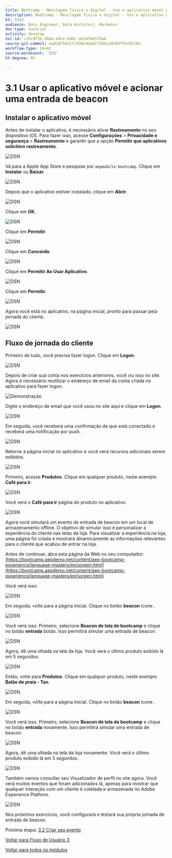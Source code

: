 ```yaml
---
title: Bootcamp - Mesclagem física e digital - Use o aplicativo móvel e acione uma entrada de beacon
description: Bootcamp - Mesclagem física e digital - Use o aplicativo móvel e acione uma entrada de beacon
kt: 5342
audience: Data Engineer, Data Architect, Marketer
doc-type: tutorial
activity: develop
exl-id: c33c973b-db8a-49ce-bd6c-a6c4fbe579a0
source-git-commit: ead28f5631fc430c41e8c756b23dc69ffe19510e
workflow-type: tm+mt
source-wordcount: '533'
ht-degree: 0%

---
```


# 3.1 Usar o aplicativo móvel e acionar uma entrada de beacon

## Instalar o aplicativo móvel

Antes de instalar o aplicativo, é necessário ativar **Rastreamento** no seu dispositivo iOS. Para fazer isso, acesse **Configurações** > **Privacidade e segurança** > **Rastreamento** e garantir que a opção **Permitir que aplicativos solicitem rastreamento**.

![DSN](./../uc3/images/app4.png)

Vá para a Apple App Store e pesquise por `aepmobile-bootcamp`. Clique em **Instalar** ou **Baixar**.

![DSN](./../uc3/images/app1.png)

Depois que o aplicativo estiver instalado, clique em **Abrir**.

![DSN](./../uc3/images/app2.png)

Clique em **OK**.

![DSN](./../uc3/images/app9.png)

Clique em **Permitir**.

![DSN](./../uc3/images/app3.png)

Clique em **Concordo**.

![DSN](./../uc3/images/app7.png)

Clique em **Permitir Ao Usar Aplicativo**.

![DSN](./../uc3/images/app8.png)

Clique em **Permitir**.

![DSN](./../uc3/images/app5.png)

Agora você está no aplicativo, na página inicial, pronto para passar pela jornada do cliente.

![DSN](./../uc3/images/app12.png)

## Fluxo de jornada do cliente

Primeiro de tudo, você precisa fazer logon. Clique em **Logon**.

![DSN](./images/app13.png)

Depois de criar sua conta nos exercícios anteriores, você viu isso no site. Agora é necessário reutilizar o endereço de email da conta criada no aplicativo para fazer logon.

![Demonstração](./images/pv1.png)

Digite o endereço de email que você usou no site aqui e clique em **Logon**.

![DSN](./images/app14.png)

Em seguida, você receberá uma confirmação de que está conectado e receberá uma notificação por push.

![DSN](./images/app15.png)

Retorne à página inicial no aplicativo e você verá recursos adicionais serem exibidos.

![DSN](./images/app17.png)

Primeiro, acesse **Produtos**. Clique em qualquer produto, neste exemplo **Café para ir**.

![DSN](./images/app19.png)

Você verá o **Café para ir** página do produto no aplicativo.

![DSN](./images/app20.png)

Agora você simulará um evento de entrada de beacon em um local de armazenamento offline. O objetivo de simular isso é personalizar a experiência do cliente nas telas da loja. Para visualizar a experiência na loja, uma página foi criada e mostrará dinamicamente as informações relevantes para o cliente que acabou de entrar na loja.

Antes de continuar, abra esta página da Web no seu computador: [https://bootcamp.aepdemo.net/content/aep-bootcamp-experience/language-masters/en/screen.html](https://bootcamp.aepdemo.net/content/aep-bootcamp-experience/language-masters/en/screen.html)

Você verá isso:

![DSN](./images/screen1.png)

Em seguida, volte para a página inicial. Clique no botão **beacon** ícone .

![DSN](./images/app23.png)

Você verá isso. Primeiro, selecione **Beacon de tela de bootcamp** e clique no botão **entrada** botão. Isso permitirá simular uma entrada de beacon.

![DSN](./images/app21.png)

Agora, dê uma olhada na tela da loja. Você verá o último produto exibido lá em 5 segundos.

![DSN](./images/screen2.png)

Então, volte para **Produtos**. Clique em qualquer produto, neste exemplo **Balão de praia - Tan**.

![DSN](./images/app22.png)

Em seguida, volte para a página inicial. Clique no botão **beacon** ícone .

![DSN](./images/app23.png)

Você verá isso. Primeiro, selecione **Beacon de tela de bootcamp** e clique no botão **entrada** novamente. Isso permitirá simular uma entrada de beacon.

![DSN](./images/app21.png)

Agora, dê uma olhada na tela da loja novamente. Você verá o último produto exibido lá em 5 segundos.

![DSN](./images/screen3.png)

Também vamos consultar seu Visualizador de perfil no site agora. Você verá muitos eventos que foram adicionados lá, apenas para mostrar que qualquer interação com um cliente é coletada e armazenada no Adobe Experience Platform.

![DSN](./images/screen4.png)

Nos próximos exercícios, você configurará e testará sua própria jornada de entrada de beacon.

Próxima etapa: [3.2 Criar seu evento](./ex2.md)

[Voltar para Fluxo de Usuário 3](./uc3.md)

[Voltar para todos os módulos](../../overview.md)
